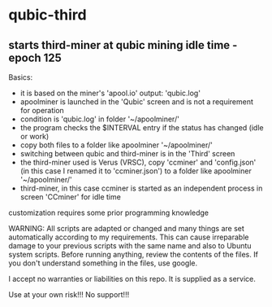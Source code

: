 # qubic-third
## starts third-miner at qubic mining idle time - epoch 125
Basics:
- it is based on the miner's 'apool.io' output: 'qubic.log'
- apoolminer is launched in the 'Qubic' screen and is not a requirement for operation
- condition is 'qubic.log' in folder '~/apoolminer/'
- the program checks the $INTERVAL entry if the status has changed (idle or work)
- copy both files to a folder like apoolminer '~/apoolminer/'
- switching between qubic and third-miner is in the 'Third' screen
- the third-miner used is Verus (VRSC), copy 'ccminer' and 'config.json' (in this case I renamed it to 'ccminer.json') to a folder like apoolminer '~/apoolminer/'
- third-miner, in this case ccminer is started as an independent process in screen 'CCminer' for idle time

customization requires some prior programming knowledge

WARNING: All scripts are adapted or changed and many things are set automatically according to my requirements. This can cause irreparable damage to your previous scripts with the same name and also to Ubuntu system scripts. Before running anything, review the contents of the files. If you don't understand something in the files, use google.

I accept no warranties or liabilities on this repo. It is supplied as a service.

Use at your own risk!!! No support!!!
